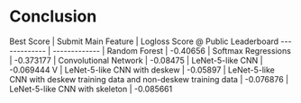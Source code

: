 # Conclusion

Best Score | Submit Main Feature | Logloss Score @ Public Leaderboard
------------- | -------------
| Random Forest | -0.40656
| Softmax Regressions | -0.373177
| Convolutional Network | -0.08475
| LeNet-5-like CNN | -0.069444
V | LeNet-5-like CNN with deskew | -0.05897
| LeNet-5-like CNN with deskew training data and non-deskew training data | -0.076876
| LeNet-5-like CNN with skeleton | -0.085661
